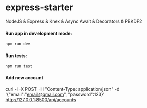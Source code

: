 # express-starter
NodeJS &amp;  Express &amp; Knex &amp; Async Await &amp; Decorators &amp; PBKDF2

#### Run app in development mode:

```bash
npm run dev
```

#### Run tests:

```bash
npm run test
```

#### Add new account
curl -i -X POST -H "Content-Type: application/json" -d '{"email":"email@gmail.com", "password":123}' http://127.0.0.1:8500/api/accounts
